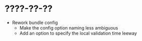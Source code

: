 # ????-??-??

* Rework bundle config
  * Make the config option naming less ambiguous
  * Add an option to specify the local validation time leeway